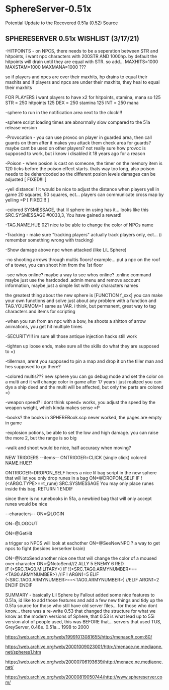 # SphereServer-0.51x
Potential Update to the Recovered 0.51a (0.52) Source

SPHERESERVER 0.51x  WISHLIST  (3/17/21)
-----------------------------
-HITPOINTS - on NPCS, there needs to be a seperation between STR and hitpoints, 
       i want npc characters with 200STR AND 1000hp.
	    by default the hitpoints will drain until they are equal with STR. so add...
MAXHITS=1000
MAXSTAM=1000
MAXMANA=1000
???

so if players and npcs are over their maxhits, hp drains to equal their maxhits
and if players and npcs are under their maxhits, they heal to equal their maxhits

FOR PLAYERS i want players to have x2 for hitpoints, stamina, mana
so 
125 STR = 250 hitpoints
125 DEX = 250 stamina
125 INT = 250 mana


-sphere to run in the notification area next to the clock!!!


-sphere script loading times are abnormally slow compared to the 51a release version


-Provocation - you can use provoc on player in guarded area, then call guards on them after it makes you attack them
		check area for guards?  maybe cant be used on other players?  not really sure how provoc is supposed to work,
		but i know i disabled it 18 years ago for a reason

-Poison - when posion is cast on someone, the timer on the memory item is 120 ticks before the poison effect starts.
		thats way too long, also poison needs to be dehardcoded so the different posion levels damages can be adjusted
[ FIXED!!! ]    

-yell distance! ! it would be nice to adjust the distance when players yell in game 20 squares, 50 squares, ect...
		players can communicate cross map by yelling =P
[ FIXED!!! ]


-colored SYSMESSAGE, that lil sphere im using has it... looks like this
SRC.SYSMESSAGE #0033,3, You have gained a reward!


-TAG.NAME.HUE 021   nice to be able to change the color of NPCs name


-Tracking - make sure "tracking players" actually track players only, ect... (i remember something wrong with tracking)


-Show damage above npc when attacked  (like LiL Sphere)


-no shooting arrows through multis floors!
example... put a npc on the roof of a tower, you can shoot him from the 1st floor


-see whos online?  maybe a way to see whos online?  .online command
maybe just use the hardcoded .admin menu and remove account information, maybe just a simple list with only characters names


the greatest thing about the new sphere is [FUNCTION  f_xxx]
you can make your own functions and solve just about any problem with a function
and TAG.YOURMOM=1 same as VAR. i think, but permanent, great way to tag characters and items for scripting


-when you run from an npc with a bow, he shoots a shitton of arrow animations,  you get hit multiple times


-SECURITY!!! im sure all those antique injection hacks still work


-tighten up loose ends, make sure all the skills do what they are supposed to =)


-tillerman, arent you supposed to pin a map and drop it on the tiller man and hes supposed to go there?


-colored multis??? new sphere you can go debug mode and set the color on a multi and it will change color in game
after 17 years i just realized you can dye a ship deed and the multi will be affected, but only the parts are colored =)


-weapon speed? i dont think speed= works, you adjust the speed by the weapon weight, which kinda makes sense =P


-books?  the books in SPHEREBook.scp never worked, the pages are empty in game


-explosion potions, be able to set the low and high damage. you can raise the more 2, but the range is so big


-walk and shoot would be nice, half accuracy when moving?


NEW TRIGGERS
--items--
ONTRIGGER=CLICK  (single click)  colored  NAME.HUE!?

ONTRIGGER=DROPON_SELF
	heres a nice lil bag script in the new sphere that will let you only drop runes in a bag
	ON=@DROPON_SELF
	IF !(<ARGO.TYPE>==t_rune)
	SRC.SYSMESSAGE You may only place runes inside this bag.
	RETURN 1
	ENDIF

since there is no runebooks in 51a, a newbied bag that will only accept runes would be nice


--characters--
ON=@LOGIN

ON=@LOGOUT

ON=@GetHit

a trigger so NPCS will look at eachother ON=@SeeNewNPC ?  a way to get npcs to fight (besides berserker brain)

ON=@NotoSend
another nice one that will change the color of a moused over character
	ON=@NotoSend//2 ALLY 5 ENEMY 6 RED	
	IF (<SRC.TAG0.MILITARY>)
		IF !(<SRC.TAG0.ARMYNUMBER>==<TAG0.ARMYNUMBER>)
		//IF !<GUILD>
		ARGN1=5
		ELIF (<SRC.TAG0.ARMYNUMBER>==<TAG0.ARMYNUMBER>)
		//ELIF <GUILD>
		ARGN1=2
		ENDIF
	ENDIF
  
  
  SUMMARY - basically Lil Sphere by Fallout added some nice features to 0.51a, id like to add those features
  and add a few new things and tidy up the 0.51a source for those who still have old server files...
  for those who dont know... there was a re-write 0.53 that changed the structure for what we know as the modern versions of Sphere, that
  0.53 is what lead up to 55i version alot of people used, this was BEFORE that... servers that used TUS, GreyServer, 0.48e. 0.51a... 1998 to 2000
  
https://web.archive.org/web/19991013081655/http://menasoft.com:80/

https://web.archive.org/web/20001009023001/http://menace.ne.mediaone.net/spheres1.htm

https://web.archive.org/web/20000706193639/http://menace.ne.mediaone.net/

https://web.archive.org/web/20000819050744/http://www.sphereserver.com/
